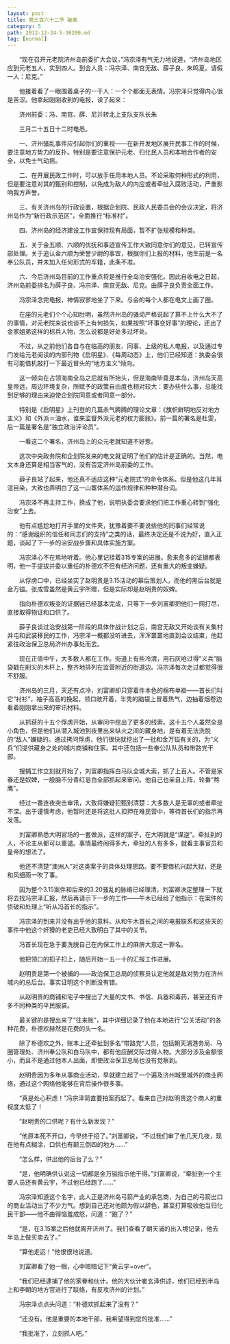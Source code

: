 ```yaml
---
layout: post
title: 第三百六十二节 破案
category: 5
path: 2012-12-24-5-36200.md
tag: [normal]
---
```


　　“现在召开元老院济州岛前委扩大会议，”冯宗泽有气无力地说道，“济州岛地区应到元老五人，实到四人。到会人员：冯宗泽、南宫无敌、薛子良、朱鸣夏。请假一人：尼克。”

　　他接着看了一眼围着桌子的一干人：一个个都面无表情。冯宗泽只觉得内心很是苦涩。他拿起刚刚收到的电报，读了起来：

　　济州前委：冯、南宫、薛、尼并转北上支队支队长朱

　　三月二十五日十二时电悉。

　　一、济州骚乱事件应引起你们的重视——在新开发地区展开民事工作的时候，要注意地方势力的反扑。特别是要注意保护元老、归化民人员和本地合作者的安全，以免士气动摇。

　　二、在开展民政工作时，可以放手任用本地人员。不论采取何种形式的利用，但是要注意对其的甄别和控制，以免成为敌人的内应或者牵扯入腐败活动，严重影响我方声誉。

　　三、有关济州岛的行政设置，根据企划院、民政人民委员会的会议决定，将济州岛作为“新行政示范区”，全面推行“标准村”。

　　四、济州岛的经济建设工作宜保持现有局面，暂不扩张规模和种类。

　　五、关于金五顺、六顺的优抚和事迹宣传工作大致同意你们的意见，已转宣传部处理。关于追认金六顺为荣誉少尉的事宜，根据你们上报的材料，他生前是一名奉公队员，并未加入任何形式的军籍，此条不准。

　　六、今后济州岛目前的工作重点将是推行全岛治安强化。因此自收电之日起，济州岛前委排名为薛子良、冯宗泽、南宫无敌、尼克。由薛子良负责全面工作。

　　冯宗泽念完电报，神情寂寥地坐了下来。与会的每个人都在电文上画了圈。

　　在座的元老们个个心知肚明，虽然济州岛的骚动严格说起了算不上什么大不了的事情，对元老院来说也谈不上有何损失，如果按照“坏事变好事”的理论，还出了金家姐弟这样的标兵人物，怎么说都是好处多过坏处。

　　不过，从之前他们各自与在临高的朋友、同事、上级的私人电报，以及通过专门发给元老阅读的内部刊物《启明星》、《每周动态》上，他们已经知道：执委会很有可能借机敲打一下最近冒头的“地方主义”倾向。

　　这一倾向在占领海南全岛之后就有所抬头，但是海南毕竟是本岛，济州岛天高皇帝远，周边环境复杂，所赋予的政策自由度也相对较大：要办些什么事，总能找到足够的理由来迫使企划院同意或者同意一部分。

　　特别是《启明星》上刊登的几篇杀气腾腾的理论文章：《旗帜鲜明地反对地方主义》和《外派＝油水，谁来监督外派元老的权力膨胀》。前一篇的署名是杜雯，后一篇是署名是“独立政治评论员”。

　　一看这二个署名，济州岛上的众元老就知道不好惹。

　　这次中央政务院和企划院发来的电文就证明了他们的估计是正确的。当然，电文本身还算是相当客气的，没有否定济州岛前委的工作。

　　薛子良站了起来，他还真不适应这种“元老院式”的命令体系。但是他这几年耳渲目染，大致也弄明白了这一山寨体系的运作规律和种种潜台词。

　　冯宗泽不再主持工作，换成了他，说明执委会要求他们把工作重心转到“强化治安”上去。

　　他有点尴尬地打开手里的文件夹，犹豫着要不要说些他的同事们经常说的：“感谢组织的信任和同志们的支持”之类的话，最终决定还是不说为好，直入正题，谈起了下一步的治安战步骤和具体实施方案。

　　冯宗泽心不在焉地听着。他心里记挂着315专案的进展。愈来愈多的证据都表明，他一手提拔并委以重任的朴德欢不但有经济问题，还有重大的叛变嫌疑。

　　从俘虏口中，已经坐实了赵明贵是3.15活动的幕后策划人，而他的黑后台就是金万镒。张成雪虽然是黄云宇所赠，但是实际却是赵明贵的奴婢。

　　指向朴德欢叛变的证据链已经基本完成，只等下一步刘富卿把他们一网打尽，直接取得物证和口供了。

　　薛子良谈过治安战第一阶段的具体作战计划之后，南宫无敌又开始谈有关集村并屯和武装移民的工作，冯宗泽一概都没听进去，浑浑噩噩地直到会议结束，他赶紧往政治保卫总局济州办事处而去。

　　现在正值中午，大多数人都在工作。街道上有些冷清，用石灰呛过得“义兵”脑袋戳在削尖的木杆上，整齐地排列在监营附近的街道边。冯宗泽每次走过都觉得很不舒服。

　　济州岛的三月，天还有点冷，刘富卿却只穿着件本色的棉布单褂——首长们叫它“衬衫”，袖子高高的挽起，领口敞开着，半秃的脑袋上冒着热气，边抽着烟卷边看着刚刚拿出来的审讯材料。

　　从抓获的十五个俘虏开始，从审问中挖出了更多的线索。这十五个人虽然全是小角色，但是他们从潜入城池到夜里出来纵火之间的藏身地，是有着无法洗脱的“敌人”嫌疑的。通过拷问俘虏，他们很快就挖出了一批和金万镒有关的，为“义兵”们提供藏身之处的城内商铺和住家。其中还包括一些奉公队队员和带路党干部。

　　搜捕工作立刻就开始了，刘富卿指挥白马队全城大索，抓了上百人。不管是家眷还是奴婢，一股脑不分青红皂白全部抓起来审问。他自己也亲自上阵，轮番“熬鹰”。

　　经过一番连夜突击审讯，大致将嫌疑犯甄别清楚：大多数人是无辜的或者牵扯不深。出于谨慎考虑，他暂时还是将这批人扣押在难民营中，等待首长们的指示再发落。

　　刘富卿熟悉大明官场的一套做派，这样的案子，在大明就是“谋逆”。牵扯到的人，不论主从都可以重谴。事情最终闹得多大，牵扯的人有多多，就看主事官员和皇帝的想法了。

　　他还不清楚“澳洲人”对这类案子的具体处理思路。要不要借机兴起大狱，还是和风细雨一吹了事。

　　因为整个3.15案件和后来的3.20骚乱的脉络已经理清，刘富卿决定整理一下就将去找冯宗泽汇报，然后再请示下一步的工作——午木已经给了他指示：在案件的侦破和处理上“听从冯首长的指示”。

　　冯宗泽的到来并没有出乎他的意料。从和午木首长之间的电报联系和这些天的事件中他这个奸猾的老吏已经大致明白了其中的关节。

　　冯首长现在急于要洗脱自己在内保工作上的麻痹大意这一罪名。

　　他把领口的扣子扣上，随后开始一五一十的汇报工作进展。

　　赵明贵是第一个被捕的——政治保卫总局的侦察员认定他就是敌对势力在济州城内的总后台。事实证明这个判断没有错。

　　从赵明贵的商铺和宅子中搜出了大量的文书、书信、兵器和毒药，甚至还有许多不同种类的平民服装。

　　最关键的是搜出来了“往来账”，其中详细记录了他在本地进行“公关活动”的各种花费，朴德欢赫然是花费的头一名。

　　除了朴德欢之外，账本上还牵扯到多名“带路党”人员，包括朝天浦港务局、马圈管理处、济州奉公队和白马队中，都有他应酬交际过得人物。大部分涉及金额很小，而且不是通过他本人出面，即使政治保卫总局也没有觉察到。

　　赵明贵因为多年从事商业活动，早就建立起了一个遍及济州城里城外的商业网络，通过这个网络他能够在背后操作很多事。

　　“真是处心积虑！”冯宗泽简直要拍案而起了。看来自己对赵明贵这个商人的重视度太低了！

　　“赵明贵的口供呢？有什么新发现？”

　　“他原本死不开口，今早终于招了。”刘富卿说，“不过我们审了他几天几夜，现在他有点糊涂，口供也有颠三倒四的地方……”

　　“怎么样，供出他的后台了么？”

　　“是，他明确供认说这一切都是金万镒指示他干得。”刘富卿说，“牵扯到一个主要人员还有黄云宇，不过他已经跑了……”

　　冯宗泽知道这个名字，此人正是济州岛弓箭产业的承包商，为自己的弓箭出口的商业活动出了不少力气。想到自己还对他颇为假以辞色，甚至打算吸收他当归化民干部——他不由得恼羞成怒，问道：“跑了？”

　　“是，在3.15案之后他就离开济州了。我们查看了朝天浦的出入境记录，他去半岛上做买卖去了。”

　　“算他走运！”他恨恨地说道。

　　刘富卿看了他一眼，心中暗暗记下“黄云宇=over”。

　　“我们已经逮捕了他的家眷和伙计。他的大伙计崔玄泽供述，他们已经到半岛上和李朝的地方官进行了联络，有反攻济州的计划。”

　　冯宗泽点点头问道：“朴德欢抓起来了没有？”

　　“还没有。他是重要的本地干部，我希望得到您的批准……”

　　“我批准了，立刻抓人吧。”
